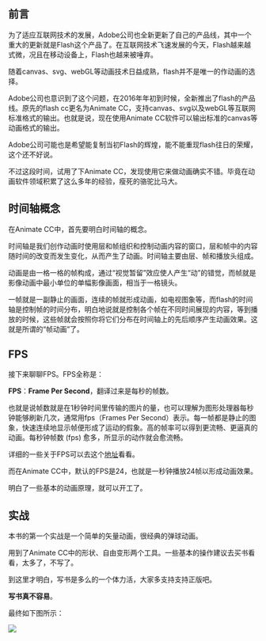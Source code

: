 ## 前言

为了适应互联网技术的发展，Adobe公司也全新更新了自己的产品线，其中一个重大的更新就是Flash这个产品了。在互联网技术飞速发展的今天，Flash越来越式微，况且在移动设备上，Flash也越来被唾弃。

随着canvas、svg、webGL等动画技术日益成熟，flash并不是唯一的作动画的选择。

Adobe公司也意识到了这个问题，在2016年年初到时候，全新推出了flash的产品线。原先的flash cc更名为Animate CC，支持canvas、svg以及webGL等互联网标准格式的输出。也就是说，现在使用Animate CC软件可以输出标准的canvas等动画格式的输出。

Adobe公司可能也是希望能复制当初Flash的辉煌，能不能重现flash往日的荣耀，这个还不好说。

不过这段时间，试用了下Animate CC，发现使用它来做动画确实不错。毕竟在动画软件领域积累了这么多年的经验，瘦死的骆驼比马大。

## 时间轴概念

在Animate CC中，首先要明白时间轴的概念。

时间轴是我们创作动画时使用层和帧组织和控制动画内容的窗口，层和帧中的内容随时间的改变而发生变化，从而产生了动画。时间轴主要由层、帧和播放头组成。 

动画是由一格一格的帧构成，通过“视觉暂留”效应使人产生“动”的错觉，而帧就是影像动画中最小单位的单幅影像画面，相当于一格镜头。 

一帧就是一副静止的画面，连续的帧就形成动画，如电视图象等，而flash的时间轴是控制帧的时间分布，明白地说就是控制各个帧在不同时间展现的内容，等到播放的时候，这些帧就会按照你将它们分布在时间轴上的先后顺序产生动画效果。这就是所谓的“帧动画”了。

## FPS

接下来聊聊FPS。FPS全称是：

**FPS**：**Frame Per Second**，翻译过来是每秒的帧数。

也就是说帧数就是在1秒钟时间里传输的图片的量，也可以理解为图形处理器每秒钟能够刷新几次，通常用fps（Frames Per Second）表示。每一帧都是静止的图象，快速连续地显示帧便形成了运动的假象。高的帧率可以得到更流畅、更逼真的动画。每秒钟帧数 (fps) 愈多，所显示的动作就会愈流畅。

详细的一些关于FPS可以去这个[地址](https://www.zhihu.com/question/21081976)看看。

而在Animate CC中，默认的FPS是24，也就是一秒钟播放24帧以形成动画效果。

明白了一些基本的动画原理，就可以开工了。

## 实战

本书的第一个实战是一个简单的矢量动画，很经典的弹球动画。

用到了Animate CC中的形状、自由变形两个工具。一些基本的操作建议去买书看看，太多了，不写了。

到这里才明白，写书是多么的一个体力活，大家多支持支持正版吧。

**写书真不容易**。

最终如下图所示：

![](http://ww4.sinaimg.cn/large/0060lm7Tgw1f4k7kbqsn0g30f90b7dg3.gif)















